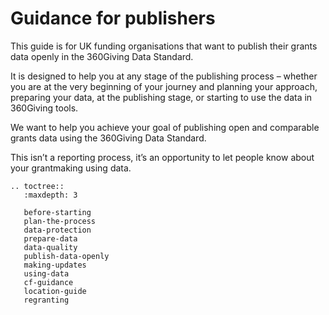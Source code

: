 # Guidance for publishers
This guide is for UK funding organisations that want to publish their grants data openly in the 360Giving Data Standard. 

It is designed to help you at any stage of the publishing process – whether you are at the very beginning of your journey and planning your approach, preparing your data, at the publishing stage, or starting to use the data in 360Giving tools.

We want to help you achieve your goal of publishing open and comparable grants data using the 360Giving Data Standard.

This isn’t a reporting process, it’s an opportunity to let people know about your grantmaking using data.

```eval_rst
.. toctree::
   :maxdepth: 3
   
   before-starting
   plan-the-process
   data-protection
   prepare-data
   data-quality
   publish-data-openly
   making-updates
   using-data
   cf-guidance
   location-guide
   regranting

```
